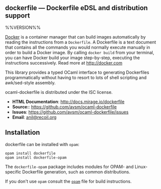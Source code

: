 dockerfile —  Dockerfile eDSL and distribution support
-----------------------------------------------------
%%VERSION%%

[Docker](http://docker.com) is a container manager that can build images
automatically by reading the instructions from a `Dockerfile`. A Dockerfile is
a text document that contains all the commands you would normally execute
manually in order to build a Docker image. By calling `docker build` from your
terminal, you can have Docker build your image step-by-step, executing the
instructions successively.  Read more at <http://docker.com>

This library provides a typed OCaml interface to generating Dockerfiles
programmatically without having to resort to lots of shell scripting and
awk/sed-style assembly.

ocaml-dockerfile is distributed under the ISC license.

- **HTML Documentation**: http://docs.mirage.io/dockerfile
- **Source:**: https://github.com/avsm/ocaml-dockerfile
- **Issues**: https://github.com/avsm/ocaml-dockerfile/issues
- **Email**: <anil@recoil.org>

## Installation

dockerfile can be installed with `opam`:

    opam install dockerfile
    opam install dockerfile-opam

The `dockerfile-opam` package includes modules for OPAM- and Linux-specific
Dockerfile generation, such as common distributions.

If you don't use `opam` consult the [`opam`](opam) file for build
instructions.

